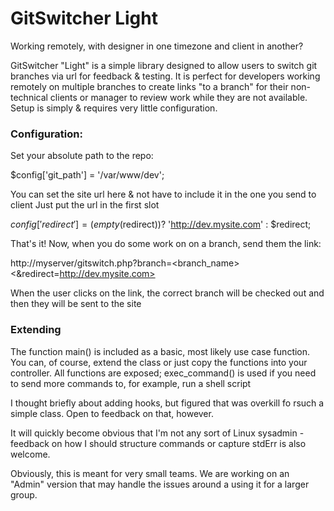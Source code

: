 GitSwitcher Light
=================

Working remotely, with designer in one timezone and client in another?

GitSwitcher "Light" is a simple library designed to allow users to switch git branches via url for feedback &amp; testing. It is perfect for developers working remotely on multiple branches to create links "to a branch" for their non-technical clients or manager to review work while they are not available. Setup is simply & requires very little configuration.

<h3>Configuration:</h3>


Set your absolute path to the repo:

$config['git_path'] = '/var/www/dev'; 

You can set the site url here & not have to include it in the one you send to client
Just put the url in the first slot 

$config['redirect'] = (empty($redirect))? 'http://dev.mysite.com' : $redirect; 	

That's it! Now, when you do some work on on a branch, send them the link:

http://myserver/gitswitch.php?branch=<branch_name><&redirect=http://dev.mysite.com> 

When the user clicks on the link, the correct branch will be checked out and then they will be sent to the site

<h3>Extending</h3>

The function main() is included as a basic, most likely use case function. You can, of course, extend the class or just copy the functions into your controller. All functions are exposed; exec_command() is used if you need to send more commands to, for example, run a shell script

I thought briefly about adding hooks, but figured that was overkill fo rsuch a simple class. Open to feedback on that, however.

It will quickly become obvious that I'm not any sort of Linux sysadmin - feedback on how I should structure commands or capture stdErr is also welcome.

Obviously, this is meant for very small teams. We are working on an "Admin" version that may handle the issues around a using it for a larger group.